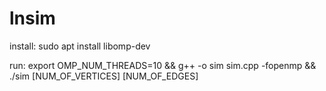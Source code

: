 # lnsim

install: sudo apt install libomp-dev

run: export OMP_NUM_THREADS=10 && g++ -o sim sim.cpp -fopenmp && ./sim [NUM_OF_VERTICES] [NUM_OF_EDGES] 
